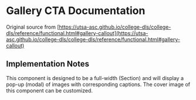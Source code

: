 # Gallery CTA Documentation

Original source from [https://utsa-asc.github.io/college-dls/college-dls/reference/functional.html#gallery-callout](https://utsa-asc.github.io/college-dls/college-dls/reference/functional.html#gallery-callout)

## Implementation Notes

This component is designed to be a full-width (Section) and will display a pop-up (modal) of images with corresponding captions.  The cover image of this component can be customized.

